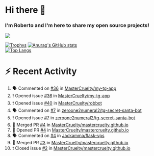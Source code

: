 # Hi there 👋
### I'm Roberto and I'm here to share my open source projects!

<img src="https://komarev.com/ghpvc/?username=mastercruelty&label=Profile views&color=0e75b6"><br>

[![Trophys](https://github-profile-trophy.vercel.app/?username=mastercruelty)](https://github.com/ryo-ma/github-profile-trophy)
[![Anurag's GitHub stats](https://github-readme-stats.vercel.app/api?username=mastercruelty&show_icons=true&theme=tokyonight)](https://github.com/anuraghazra/github-readme-stats)<br>
[![Top Langs](https://github-readme-stats.vercel.app/api/top-langs/?username=mastercruelty&exclude_repo=Alarm-project&layout=compact&theme=tokyonight)](https://github.com/anuraghazra/github-readme-stats)

# :zap: Recent Activity
<!--START_SECTION:activity-->
1. 🗣 Commented on [#36](https://github.com/MasterCruelty/my-tg-app/issues/36) in [MasterCruelty/my-tg-app](https://github.com/MasterCruelty/my-tg-app)
2. ❗️ Opened issue [#36](https://github.com/MasterCruelty/my-tg-app/issues/36) in [MasterCruelty/my-tg-app](https://github.com/MasterCruelty/my-tg-app)
3. ❗️ Opened issue [#40](https://github.com/MasterCruelty/robbot/issues/40) in [MasterCruelty/robbot](https://github.com/MasterCruelty/robbot)
4. 🗣 Commented on [#7](https://github.com/zeroone2numeral2/tg-secret-santa-bot/issues/7) in [zeroone2numeral2/tg-secret-santa-bot](https://github.com/zeroone2numeral2/tg-secret-santa-bot)
5. ❗️ Opened issue [#7](https://github.com/zeroone2numeral2/tg-secret-santa-bot/issues/7) in [zeroone2numeral2/tg-secret-santa-bot](https://github.com/zeroone2numeral2/tg-secret-santa-bot)
6. 🎉 Merged PR [#4](https://github.com/MasterCruelty/mastercruelty.github.io/pull/4) in [MasterCruelty/mastercruelty.github.io](https://github.com/MasterCruelty/mastercruelty.github.io)
7. 💪 Opened PR [#4](https://github.com/MasterCruelty/mastercruelty.github.io/pull/4) in [MasterCruelty/mastercruelty.github.io](https://github.com/MasterCruelty/mastercruelty.github.io)
8. 🗣 Commented on [#4](https://github.com/Jackamma/flask-vps/issues/4) in [Jackamma/flask-vps](https://github.com/Jackamma/flask-vps)
9. 🎉 Merged PR [#3](https://github.com/MasterCruelty/mastercruelty.github.io/pull/3) in [MasterCruelty/mastercruelty.github.io](https://github.com/MasterCruelty/mastercruelty.github.io)
10. ❗️ Closed issue [#2](https://github.com/MasterCruelty/mastercruelty.github.io/issues/2) in [MasterCruelty/mastercruelty.github.io](https://github.com/MasterCruelty/mastercruelty.github.io)
<!--END_SECTION:activity-->
